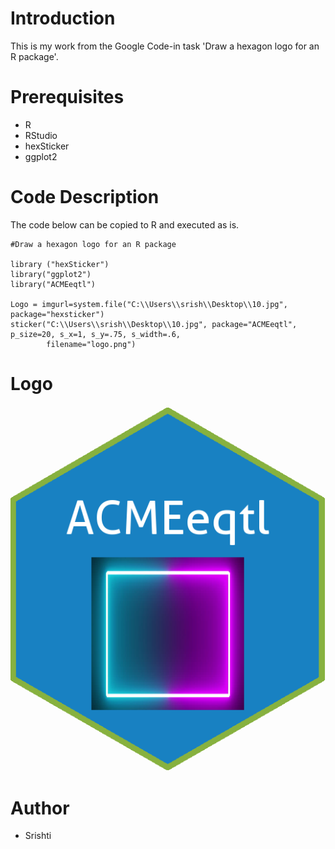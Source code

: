 
# Introduction
This is my work from the Google Code-in task 'Draw a hexagon logo for an R package'. 

# Prerequisites
- R
- RStudio
- hexSticker
- ggplot2

# Code Description
The code below can be copied to R and executed as is.

```
#Draw a hexagon logo for an R package

library ("hexSticker")
library("ggplot2")
library("ACMEeqtl")

Logo = imgurl=system.file("C:\\Users\\srish\\Desktop\\10.jpg", package="hexsticker")
sticker("C:\\Users\\srish\\Desktop\\10.jpg", package="ACMEeqtl", p_size=20, s_x=1, s_y=.75, s_width=.6,
        filename="logo.png")

```
# Logo 

![](logo.png)

# Author
- Srishti 
